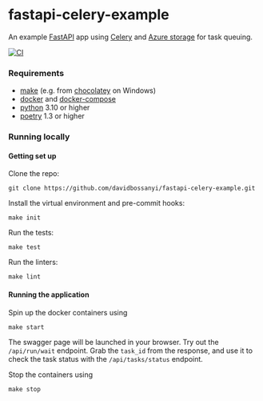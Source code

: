 # fastapi-celery-example
An example [FastAPI](https://fastapi.tiangolo.com/) app using [Celery](https://docs.celeryq.dev/en/stable/getting-started/introduction.html) and [Azure storage](https://learn.microsoft.com/en-us/azure/storage/common/storage-account-overview) for task queuing.

[![CI](https://github.com/davidbossanyi/python-template/actions/workflows/ci.yaml/badge.svg?branch=main)](https://github.com/davidbossanyi/python-template/actions/workflows/ci.yaml)

### Requirements
 - [make](https://www.gnu.org/software/make/) (e.g. from [chocolatey](https://community.chocolatey.org/packages/make) on Windows)
 - [docker](https://www.docker.com/) and [docker-compose](https://docs.docker.com/compose/)
 - [python](https://www.python.org/downloads/) 3.10 or higher
 - [poetry](https://python-poetry.org/docs/master/#installing-with-the-official-installer) 1.3 or higher

### Running locally
#### Getting set up
Clone the repo:
```shell
git clone https://github.com/davidbossanyi/fastapi-celery-example.git
```
Install the virtual environment and pre-commit hooks:
```shell
make init
```
Run the tests:
```shell
make test
```
Run the linters:
```shell
make lint
```

#### Running the application
Spin up the docker containers using
```shell
make start
```
The swagger page will be launched in your browser. Try out the `/api/run/wait` endpoint. Grab the `task_id` from the response, and use it to check the task status with the `/api/tasks/status` endpoint.

Stop the containers using
```shell
make stop
```
